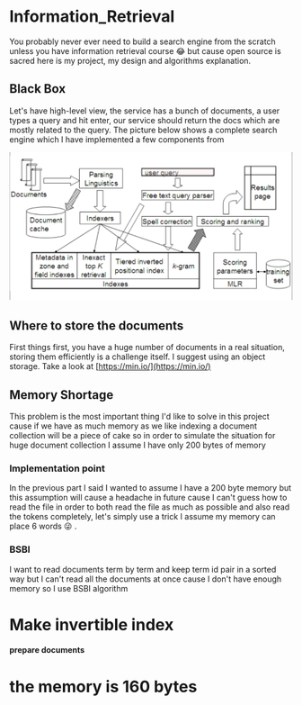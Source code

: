 # Information_Retrieval

You probably never ever need to build a search engine from the scratch unless you have information retrieval course :joy:
but cause open source is sacred here is my project, my design and algorithms explanation.

## Black Box 
Let's have high-level view, the service has a bunch of documents, a user types a query and hit enter, our service should
return the docs which are mostly related to the query. The picture below shows a complete search engine which I have implemented
a few components from

![](images/black_box.png)

## Where to store the documents
First things first, you have a huge number of documents in a real situation, storing them efficiently is a challenge itself.
I suggest using an object storage. Take a look at [https://min.io/](https://min.io/)


## Memory Shortage
This problem is the most important thing I'd like to solve in this project cause if we have as much memory as we like indexing
a document collection will be a piece of cake so in order to simulate the situation for huge document collection I assume
I have only 200 bytes of memory 

### Implementation point
In the previous part I said I wanted to assume I have a 200 byte memory but this assumption will cause a headache in future
cause I can't guess how to read the file in order to both read the file as much as possible and also read the tokens completely,
let's simply use a trick I assume my memory can place 6 words :stuck_out_tongue_winking_eye: .

### BSBI
I want to read documents term by term and keep term id pair in a sorted way but I can't read all the documents at once 
cause I don't have enough memory so I use BSBI algorithm
 
# Make invertible index
####  prepare documents

# the memory is 160 bytes

